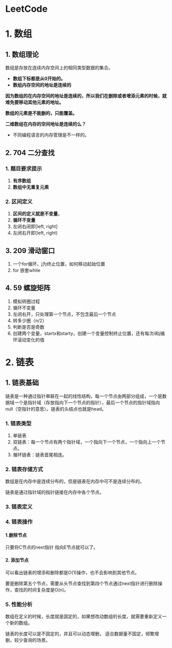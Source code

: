 # LeetCode

# 1. 数组

## 1. 数组理论

数组是存放在连续内存空间上的相同类型数据的集合。

- **数组下标都是从0开始的。**
- **数组内存空间的地址是连续的**

**因为数组的在内存空间的地址是连续的，所以我们在删除或者增添元素的时候，就难免要移动其他元素的地址。**

**数组的元素是不能删的，只能覆盖。**

**二维数组在内存的空间地址是连续的么？**

- 不同编程语言的内存管理是不一样的。

## 2. 704 二分查找

### 1. 题目要求提示

1. **有序数组**
2. **数组中无重复元素**

### 2. 区间定义

1. **区间的定义就是不变量**。
2. **循环不变量**
3. 左闭右闭即[left, right]
4. 左闭右开即[left, right)

## 3. 209 滑动窗口

1. 一个for循环，j为终止位置，如何移动起始位置
2. for 嵌套while

## 4. 59 螺旋矩阵

1. 模拟转圈过程
2. 循环不变量
3. 左闭右开，只处理第一个节点，不包含最后一个节点
4. 转多少圈（n/2）
5. 判断是否是奇数
6. 创建两个变量，startx和starty，创建一个变量控制终止位置，还有每次i和j循环滚动变化的值

# 2. 链表

## 1. 链表基础

链表是一种通过指针串联在一起的线性结构，每一个节点由两部分组成，一个是数据域一个是指针域（存放指向下一个节点的指针），最后一个节点的指针域指向null（空指针的意思）。链表的头结点也就是head。

### 1. 链表类型

1. 单链表
2. 双链表：每一个节点有两个指针域，一个指向下一个节点，一个指向上一个节点。
3. 循环链表：链表首尾相连。

### 2. 链表存储方式

数组是在内存中是连续分布的，但是链表在内存中可不是连续分布的。

链表是通过指针域的指针链接在内存中各个节点。

### 3. 链表定义

### 4. 链表操作

#### 1.删除节点

只要将C节点的next指针 指向E节点就可以了。

#### 2. 添加节点

可以看出链表的增添和删除都是O(1)操作，也不会影响到其他节点。

要是删除第五个节点，需要从头节点查找到第四个节点通过next指针进行删除操作，查找的时间复杂度是O(n)。

### 5. 性能分析

数组在定义的时候，长度就是固定的，如果想改动数组的长度，就需要重新定义一个新的数组。

链表的长度可以是不固定的，并且可以动态增删， 适合数据量不固定，频繁增删，较少查询的场景。